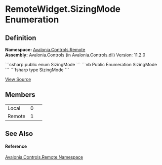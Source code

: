 # RemoteWidget.SizingMode Enumeration




## Definition
**Namespace:** <a href="N_Avalonia_Controls_Remote">Avalonia.Controls.Remote</a>  
**Assembly:** Avalonia.Controls (in Avalonia.Controls.dll) Version: 11.2.0

<Tabs groupId="api-code-preview">
<TabItem value="csharp" label="C#">
```csharp
public enum SizingMode
```
</TabItem>
<TabItem value="vb" label="VB">
```vb
Public Enumeration SizingMode
```
</TabItem>
<TabItem value="fsharp" label="F#">
```fsharp
type SizingMode
```
</TabItem>
</Tabs>



<a href="https://github.com/AvaloniaUI/Avalonia/tree/master/src/Avalonia.Controls/Remote/RemoteWidget.cs" title="View the source code">View Source</a>



## Members
<table>
<tr>
<td>Local</td>
<td>0</td>
<td> </td>
</tr>
<tr>
<td>Remote</td>
<td>1</td>
<td> </td>
</tr>
</table>

## See Also


#### Reference
<a href="N_Avalonia_Controls_Remote">Avalonia.Controls.Remote Namespace</a>  
